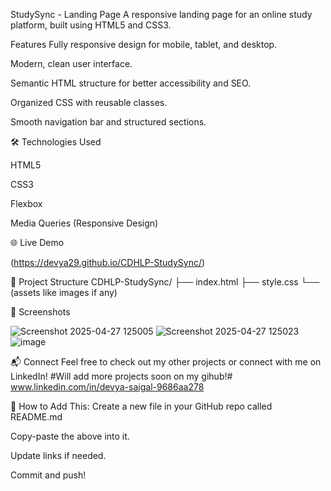  StudySync - Landing Page
A responsive landing page for an online study platform, built using HTML5 and CSS3.

 Features
Fully responsive design for mobile, tablet, and desktop.

Modern, clean user interface.

Semantic HTML structure for better accessibility and SEO.

Organized CSS with reusable classes.

Smooth navigation bar and structured sections.





🛠️ Technologies Used

HTML5

CSS3

Flexbox

Media Queries (Responsive Design)

🌐 Live Demo

(https://devya29.github.io/CDHLP-StudySync/)

📂 Project Structure
CDHLP-StudySync/
├── index.html
├── style.css
└── (assets like images if any)

📸 Screenshots

![Screenshot 2025-04-27 125005](https://github.com/user-attachments/assets/1444938a-5473-47b7-9cda-1099652680e7)
![Screenshot 2025-04-27 125023](https://github.com/user-attachments/assets/359217b2-b9fe-4826-8218-b3119f8c8685)
![image](https://github.com/user-attachments/assets/28d0f72d-afef-49ae-91eb-58f9452dd8a7)


📬 Connect
Feel free to check out my other projects or connect with me on LinkedIn!
#Will add more projects soon on my gihub!#
www.linkedin.com/in/devya-saigal-9686aa278


🚀 How to Add This:
Create a new file in your GitHub repo called README.md

Copy-paste the above into it.

Update links if needed.

Commit and push!

